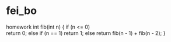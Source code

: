 # fei_bo
homework
int fib(int n)
{
    if (n <= 0)    
        return 0;
    else if (n == 1)
        return 1;
    else
        return fib(n - 1) + fib(n - 2);
}
